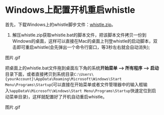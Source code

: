 # Windows上配置开机重启whistle
首先，下载Windows上的whistle脚步文件：[whistle.zip](https://github.com/avwo/whistle/raw/avenwu/assets/launcher/windows/whistle.zip)。

1. 解压whistle.zip获取whistle.bat的脚本文件，把该脚本文件拷贝一份到Windows的桌面，这样可以直接在Mac的桌面上刊登whistle的启动脚本，双击即可重启whistle(会先弹出一个命令行窗口，等3秒左右就会自动消失);

图片.gif

把桌面上的whistle.bat文件拖到桌面左下角的系统**开始菜单 --> 所有程序 --> 启动**目录下面，或者直接拷贝到系统目录`C:\Users\{yourAccount}\AppData\Roaming\Microsoft\Windows\Start Menu\Programs\Startup`(可以直接在开始菜单或者文件管理器中的输入框输入`%appData%\Microsoft\Windows\Start Menu\Programs\Startup`快速定位到启动菜单目录)，这样就配置好了开机自动重启whistle。

图片.gif